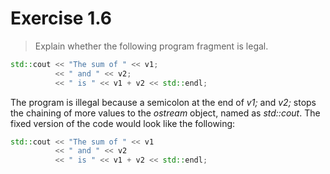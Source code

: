 # Exercise 1.6

> Explain whether the following program fragment is legal.

```cpp
std::cout << "The sum of " << v1;
		  << " and " << v2;
		  << " is " << v1 + v2 << std::endl;
```

The program is illegal because a semicolon at the end of *v1;* and *v2;* stops the chaining of more values to the *ostream* object, named as *std::cout*. The fixed version of the code would look like the following:

```cpp
std::cout << "The sum of " << v1
		  << " and " << v2 
		  << " is " << v1 + v2 << std::endl;
```